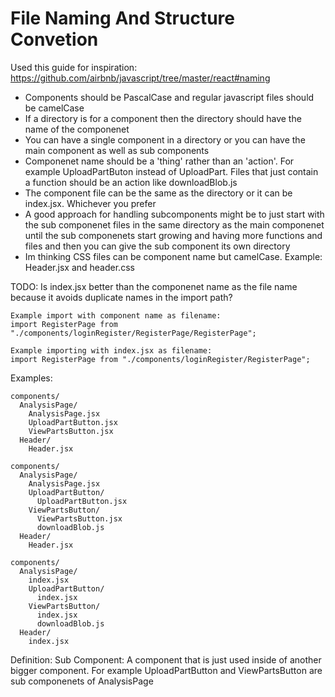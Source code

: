 # File Naming And Structure Convetion
Used this guide for inspiration:
https://github.com/airbnb/javascript/tree/master/react#naming


- Components should be PascalCase and regular javascript files should be camelCase
- If a directory is for a component then the directory should have the name of the componenet
- You can have a single component in a directory or you can have the main component as well as sub components
- Componenet name should be a 'thing' rather than an 'action'. For example UploadPartButon instead
  of UploadPart. Files that just contain a function should be an action like downloadBlob.js
- The component file can be the same as the directory or it can be index.jsx. Whichever you prefer
- A good approach for handling subcomponents might be to just start with the sub componenet files in
  the same directory as the main componenet until the sub componenets start growing and having more
  functions and files and then you can give the sub component its own directory
- Im thinking CSS files can be component name but camelCase. Example: Header.jsx and header.css


TODO: Is index.jsx better than the componenet name as the file name because it avoids duplicate
names in the import path?

```
Example import with component name as filename:
import RegisterPage from "./components/loginRegister/RegisterPage/RegisterPage";

Example importing with index.jsx as filename:
import RegisterPage from "./components/loginRegister/RegisterPage";
```


Examples:

```
components/
  AnalysisPage/
    AnalysisPage.jsx
    UploadPartButton.jsx
    ViewPartsButton.jsx
  Header/
    Header.jsx
```

```
components/
  AnalysisPage/
    AnalysisPage.jsx
    UploadPartButton/
      UploadPartButton.jsx
    ViewPartsButton/
      ViewPartsButton.jsx
      downloadBlob.js
  Header/
    Header.jsx
```

```
components/
  AnalysisPage/
    index.jsx
    UploadPartButton/
      index.jsx
    ViewPartsButton/
      index.jsx
      downloadBlob.js
  Header/
    index.jsx
```


Definition:
Sub Component: A component that is just used inside of another bigger component. For example
UploadPartButton and ViewPartsButton are sub componenets of AnalysisPage
